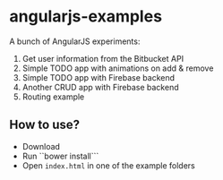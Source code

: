 angularjs-examples
==================

A bunch of AngularJS experiments:

1. Get user information from the Bitbucket API
2. Simple TODO app with animations on add & remove
3. Simple TODO app with Firebase backend
4. Another CRUD app with Firebase backend
5. Routing example


## How to use?

- Download
- Run ``bower install```
- Open ```index.html``` in one of the example folders
